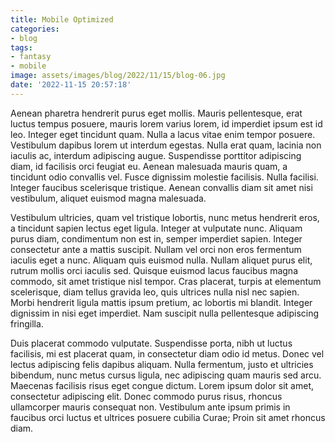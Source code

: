 ```yaml
---
title: Mobile Optimized
categories:
- blog
tags:
- fantasy
- mobile
image: assets/images/blog/2022/11/15/blog-06.jpg
date: '2022-11-15 20:57:18'
---
```


Aenean pharetra hendrerit purus eget mollis. Mauris pellentesque, erat luctus tempus posuere, mauris lorem varius lorem, id imperdiet ipsum est id leo. Integer eget tincidunt quam. Nulla a lacus vitae enim tempor posuere. Vestibulum dapibus lorem ut interdum egestas. Nulla erat quam, lacinia non iaculis ac, interdum adipiscing augue. Suspendisse porttitor adipiscing diam, id facilisis orci feugiat eu. Aenean malesuada mauris quam, a tincidunt odio convallis vel. Fusce dignissim molestie facilisis. Nulla facilisi. Integer faucibus scelerisque tristique. Aenean convallis diam sit amet nisi vestibulum, aliquet euismod magna malesuada.

Vestibulum ultricies, quam vel tristique lobortis, nunc metus hendrerit eros, a tincidunt sapien lectus eget ligula. Integer at vulputate nunc. Aliquam purus diam, condimentum non est in, semper imperdiet sapien. Integer consectetur ante a mattis suscipit. Nullam vel orci non eros fermentum iaculis eget a nunc. Aliquam quis euismod nulla. Nullam aliquet purus elit, rutrum mollis orci iaculis sed. Quisque euismod lacus faucibus magna commodo, sit amet tristique nisl tempor. Cras placerat, turpis at elementum scelerisque, diam tellus gravida leo, quis ultrices nulla nisl nec sapien. Morbi hendrerit ligula mattis ipsum pretium, ac lobortis mi blandit. Integer dignissim in nisi eget imperdiet. Nam suscipit nulla pellentesque adipiscing fringilla.

Duis placerat commodo vulputate. Suspendisse porta, nibh ut luctus facilisis, mi est placerat quam, in consectetur diam odio id metus. Donec vel lectus adipiscing felis dapibus aliquam. Nulla fermentum, justo et ultricies bibendum, nunc metus cursus ligula, nec adipiscing quam mauris sed arcu. Maecenas facilisis risus eget congue dictum. Lorem ipsum dolor sit amet, consectetur adipiscing elit. Donec commodo purus risus, rhoncus ullamcorper mauris consequat non. Vestibulum ante ipsum primis in faucibus orci luctus et ultrices posuere cubilia Curae; Proin sit amet rhoncus diam.
